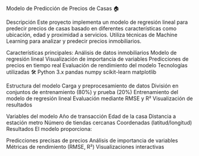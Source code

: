 Modelo de Predicción de Precios de Casas 🏠

Descripción
Este proyecto implementa un modelo de regresión lineal para predecir precios de casas basado en diferentes características como ubicación, edad y proximidad a servicios. Utiliza técnicas de Machine Learning para analizar y predecir precios inmobiliarios.

Características principales:
Análisis de datos inmobiliarios
Modelo de regresión lineal
Visualización de importancia de variables
Predicciones de precios en tiempo real
Evaluación de rendimiento del modelo
Tecnologías utilizadas 🛠️
Python 3.x
pandas
numpy
scikit-learn
matplotlib

Estructura del modelo
Carga y preprocesamiento de datos
División en conjuntos de entrenamiento (80%) y prueba (20%)
Entrenamiento del modelo de regresión lineal
Evaluación mediante RMSE y R²
Visualización de resultados

Variables del modelo
Año de transacción
Edad de la casa
Distancia a estación metro
Número de tiendas cercanas
Coordenadas (latitud/longitud)
Resultados
El modelo proporciona:

Predicciones precisas de precios
Análisis de importancia de variables
Métricas de rendimiento (RMSE, R²)
Visualizaciones interactivas
